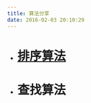 ```yaml
---
title: 算法分享
date: 2016-02-03 20:10:29
---
```

<ul>
	<li>
		<h1><a href="../../../../2016/05/06/排序算法/">排序算法</a></h1>
	</li>
	<li>
		<h1>查找算法</h1>
	</li>
</ul>